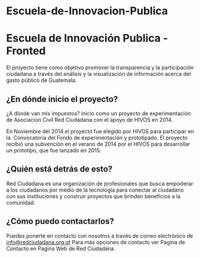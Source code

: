 # Escuela-de-Innovacion-Publica
Escuela de Innovación Publica - Fronted
=======================

El proyecto tiene como objetivo promover la transparencia y la participación ciudadana a través del análisis y la visualización de información acerca del gasto público de Guatemala.

¿En dónde inicio el proyecto?
---------------------------

¿A dónde van mis impuestos? inicio como un proyecto de experimentación de Asociacion Civil Red Ciudadana con el apoyo de HIVOS en 2014.

En Noviembre del 2014 el proyecto fue elegido por HIVOS para participar en la. Convocatoria del Fondo de experimentación y prototipado. El proyecto recibió una subvención en el verano de 2014 por el HIVOS para desarrollar un prototipo, que fue lanzado en 2015.


¿Quién está detrás de esto?
---------------------------

Red Ciudadana es una organización de profesionales que busca empoderar a los ciudadanos por medio de la tecnología para conectar al ciudadano con sus instituciones y construir proyectos que brinden beneficios a la comunidad.


¿Cómo puedo contactarlos?
---------------------

Puedes ponerte en contacto con nosotros a través de correo electrónico de info@redciudadana.org.gt Para más opciones de contacto ver Pagina de Contacto en Pagina Web de Red Ciudadana.

